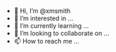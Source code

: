 - 👋 Hi, I’m @xmsmith
- 👀 I’m interested in ...
- 🌱 I’m currently learning ...
- 💞️ I’m looking to collaborate on ...
- 📫 How to reach me ...

<!---
xmsmith/xmsmith is a ✨ special ✨ repository because its `README.md` (this file) appears on your GitHub profile.
You can click the Preview link to take a look at your changes.
--->
